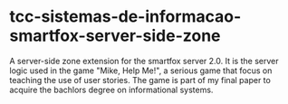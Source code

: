 # tcc-sistemas-de-informacao-smartfox-server-side-zone
 A server-side zone extension for the smartfox server 2.0. It is the server logic used in the game "Mike, Help Me!", a serious game that focus on teaching the use of user stories. The game is part of my final paper to acquire the bachlors degree on informational systems.
